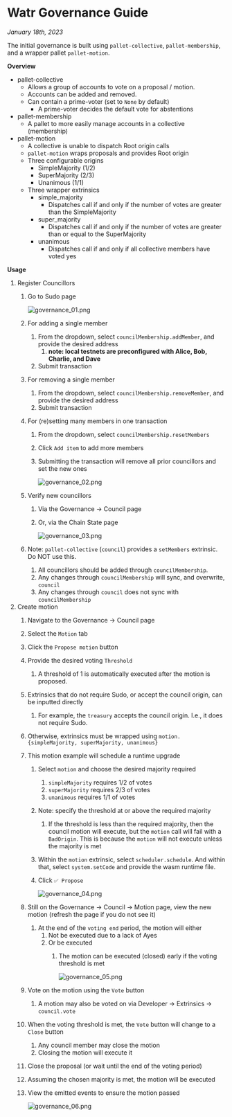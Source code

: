 # Watr Governance Guide
*January 18th, 2023*

The initial governance is built using `pallet-collective`, `pallet-membership`, and a wrapper pallet `pallet-motion`.

******************Overview******************

- pallet-collective
    - Allows a group of accounts to vote on a proposal / motion.
    - Accounts can be added and removed.
    - Can contain a prime-voter (set to `None` by default)
        - A prime-voter decides the default vote for abstentions
- pallet-membership
    - A pallet to more easily manage accounts in a collective (membership)
- pallet-motion
    - A collective is unable to dispatch Root origin calls
    - `pallet-motion` wraps proposals and provides Root origin
    - Three configurable origins
        - SimpleMajority (1/2)
        - SuperMajority (2/3)
        - Unanimous (1/1)
    - Three wrapper extrinsics
        - simple_majority
            - Dispatches call if and only if the number of votes are greater than the SimpleMajority
        - super_majority
            - Dispatches call if and only if the number of votes are greater than or equal to the SuperMajority
        - unanimous
            - Dispatches call if and only if all collective members have voted yes

************Usage************

1. Register Councillors
    1. Go to Sudo page
        
        ![governance_01.png](images/governance_01.png)
        
    2. For adding a single member
        1. From the dropdown, select `councilMembership.addMember`, and provide the desired address
            1. ********note: local testnets are preconfigured with Alice, Bob, Charlie, and Dave********
        2. Submit transaction
    3. For removing a single member
        1. From the dropdown, select `councilMembership.removeMember`, and provide the desired address
        2. Submit transaction
    4. For (re)setting many members in one transaction
        1. From the dropdown, select `councilMembership.resetMembers`
        2. Click `Add item` to add more members
        3. Submitting the transaction will remove all prior councillors and set the new ones
            
            ![governance_02.png](images/governance_02.png)
            
    5. Verify new councillors
        1. Via the Governance → Council page
        2. Or, via the Chain State page
            
            ![governance_03.png](images/governance_03.png)
            
    6. Note: `pallet-collective` (`council`) provides a `setMembers` extrinsic. Do NOT use this.
        1. All councillors should be added through `councilMembership`.
        2. Any changes through `councilMembership` will sync, and overwrite, `council`
        3. Any changes through `council` does not sync with `councilMembership`
2. Create motion
    1. Navigate to the Governance → Council page
    2. Select the `Motion` tab
    3. Click the `Propose motion` button
    4. Provide the desired voting `Threshold`
        1. A threshold of 1 is automatically executed after the motion is proposed.
    5. Extrinsics that do not require Sudo, or accept the council origin, can be inputted directly
        1. For example, the `treasury` accepts the council origin. I.e., it does not require Sudo.
    6. Otherwise, extrinsics must be wrapped using `motion.{simpleMajority, superMajority, unanimous}`
    7. This motion example will schedule a runtime upgrade
        1. Select `motion` and choose the desired majority required
            1. `simpleMajority` requires 1/2 of votes
            2. `superMajority` requires 2/3 of votes
            3. `unanimous` requires 1/1 of votes
        2. Note: specify the threshold at or above the required majority
            1. If the threshold is less than the required majority, then the council motion will execute, but the `motion` call will fail with a `BadOrigin`. This is because the `motion` will not execute unless the majority is met
        3. Within the `motion` extrinsic, select `scheduler.schedule`. And within that, select `system.setCode` and provide the wasm runtime file. 
        4. Click `✅ Propose`
            
            ![governance_04.png](images/governance_04.png)
            
    8. Still on the Governance → Council → Motion page, view the new motion (refresh the page if you do not see it)
        1. At the end of the `voting end` period, the motion will either
            1. Not be executed due to a lack of Ayes
            2. Or be executed
                1. The motion can be executed (closed) early if the voting threshold is met
                    
                    ![governance_05.png](images/governance_05.png)
                    
    9. Vote on the motion using the `Vote` button
        1. A motion may also be voted on via Developer → Extrinsics → `council.vote`
    10. When the voting threshold is met, the `Vote` button will change to a `Close` button
        1. Any council member may close the motion
        2. Closing the motion will execute it
    11. Close the proposal (or wait until the end of the voting period)
    12. Assuming the chosen majority is met, the motion will be executed
    13. View the emitted events to ensure the motion passed
        
        
        ![governance_06.png](images/governance_06.png)
